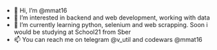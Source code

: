- 👋 Hi, I’m @mmat16
- 👀 I’m interested in backend and web development, working with data
- 🌱 I’m currently learning python, selenium and web scrapping. Soon i would be studying at School21 from Sber 
- 📫 You can reach me on telegram @v_util and codewars @mmat16

<!---
mmat16/mmat16 is a ✨ special ✨ repository because its `README.md` (this file) appears on your GitHub profile.
You can click the Preview link to take a look at your changes.
--->
